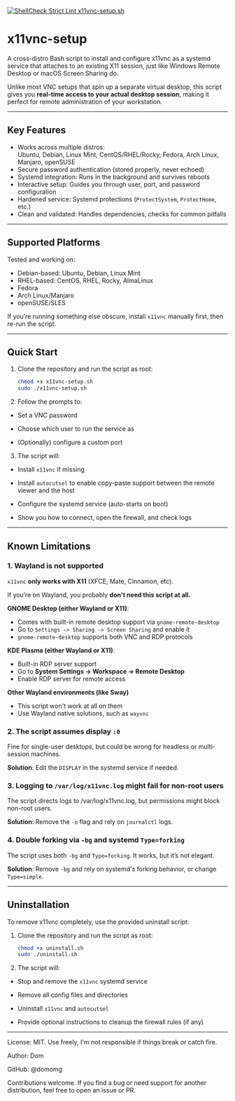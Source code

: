 [![ShellCheck Strict Lint x11vnc-setup.sh](https://github.com/domomg/x11vnc-setup/actions/workflows/shellcheck.yml/badge.svg)](https://github.com/domomg/x11vnc-setup/actions/workflows/shellcheck.yml)

# x11vnc-setup
A cross-distro Bash script to install and configure x11vnc as a systemd service that attaches to an existing X11 session, just like Windows Remote Desktop or macOS Screen Sharing do.

Unlike most VNC setups that spin up a separate virtual desktop, this script gives you **real-time access to your actual desktop session**, making it perfect for remote administration of your workstation.

---

## Key Features

- Works across multiple distros:  
  Ubuntu, Debian, Linux Mint, CentOS/RHEL/Rocky, Fedora, Arch Linux, Manjaro, openSUSE
- Secure password authentication (stored properly, never echoed)  
- Systemd integration: Runs in the background and survives reboots  
- Interactive setup: Guides you through user, port, and password configuration  
- Hardened service: Systemd protections (`ProtectSystem`, `ProtectHome`, etc.)  
- Clean and validated: Handles dependencies, checks for common pitfalls  

---

## Supported Platforms

Tested and working on:  
- Debian-based: Ubuntu, Debian, Linux Mint
- RHEL-based: CentOS, RHEL, Rocky, AlmaLinux
- Fedora
- Arch Linux/Manjaro
- openSUSE/SLES

If you’re running something else obscure, install `x11vnc` manually first, then re-run the script.  

---

## Quick Start

1. Clone the repository and run the script as root:

   ```bash
   chmod +x x11vnc-setup.sh
   sudo ./x11vnc-setup.sh
   ```
2. Follow the prompts to:

- Set a VNC password

- Choose which user to run the service as

- (Optionally) configure a custom port

3. The script will:

- Install `x11vnc` if missing

- Install `autocutsel` to enable copy-paste support between the remote viewer and the host

- Configure the systemd service (auto-starts on boot)

- Show you how to connect, open the firewall, and check logs

---

## Known Limitations


### 1. Wayland is not supported
`x11vnc` **only works with X11** (XFCE, Mate, Cinnamon, etc). 

If you’re on Wayland, you probably **don't need this script at all.**

**GNOME Desktop (either Wayland or X11)**:
- Comes with built-in remote desktop support via `gnome-remote-desktop`
- Go to `Settings -> Sharing -> Screen Sharing` and enable it
- `gnome-remote-desktop` supports both VNC and RDP protocols

**KDE Plasma (either Wayland or X11)**:
- Built-in RDP server support
- Go to **System Settings -> Workspace -> Remote Desktop**
- Enable RDP server for remote access

**Other Wayland environments (like Sway)**
- This script won't work at all on them
- Use Wayland native solutions, such as `wayvnc`

### 2. The script assumes display `:0`
Fine for single-user desktops, but could be wrong for headless or multi-session machines.

**Solution**: Edit the `DISPLAY` in the systemd service if needed.

### 3. Logging to `/var/log/x11vnc.log` might fail for non-root users
The script directs logs to /var/log/x11vnc.log, but permissions might block non-root users.

**Solution**: Remove the `-o` flag and rely on `journalctl` logs.

### 4. Double forking via `-bg` and systemd `Type=forking`
The script uses both `-bg` and `Type=forking`. It works, but it’s not elegant.

**Solution**: Remove `-bg` and rely on systemd's forking behavior, or change `Type=simple`.

---

## Uninstallation

To remove x11vnc completely, use the provided uninstall script:

1. Clone the repository and run the script as root:

   ```bash
   chmod +x uninstall.sh
   sudo ./uninstall.sh
   ```
2. The script will:

- Stop and remove the `x11vnc` systemd service

- Remove all config files and directories

- Uninstall `x11vnc` and `autocutsel`

- Provide optional instructions	to cleanup the firewall	rules (if any)

---

License: MIT. Use freely, I'm not responsible if things break or catch fire.

Author: Dom

GitHub: @domomg

Contributions welcome. If you find a bug or need support for another distribution, feel free to open an issue or PR.
